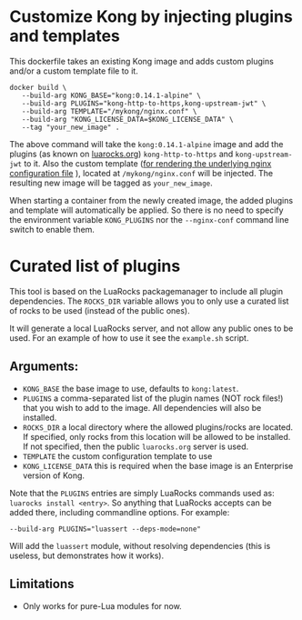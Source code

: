 # Customize Kong by injecting plugins and templates

This dockerfile takes an existing Kong image and adds custom plugins
and/or a custom template file to it.

```
docker build \
   --build-arg KONG_BASE="kong:0.14.1-alpine" \
   --build-arg PLUGINS="kong-http-to-https,kong-upstream-jwt" \
   --build-arg TEMPLATE="/mykong/nginx.conf" \
   --build-arg "KONG_LICENSE_DATA=$KONG_LICENSE_DATA" \
   --tag "your_new_image" .
```

The above command will take the `kong:0.14.1-alpine` image and add the plugins
(as known on [luarocks.org](https://luarocks.org)) `kong-http-to-https` and
`kong-upstream-jwt` to it. Also the custom template ([for rendering the
underlying nginx configuration file](https://docs.konghq.com/latest/configuration/#custom-nginx-templates--embedding-kong)
), located at `/mykong/nginx.conf` will be injected.
The resulting new image will be tagged as `your_new_image`.

When starting a container from the newly created image, the added plugins and
template will automatically be applied. So there is no need to specify the
environment variable `KONG_PLUGINS` nor the `--nginx-conf` command line
switch to enable them.

# Curated list of plugins

This tool is based on the LuaRocks packagemanager to include all plugin
dependencies. The `ROCKS_DIR` variable allows you to only use a curated list of
rocks to be used (instead of the public ones).

It will generate a local LuaRocks server, and not allow any public ones to be
used. For an example of how to use it see the `example.sh` script.

## Arguments:

 - `KONG_BASE` the base image to use, defaults to `kong:latest`.
 - `PLUGINS` a comma-separated list of the plugin names (NOT rock files!) that you wish to add to the image. All
   dependencies will also be installed.
 - `ROCKS_DIR` a local directory where the allowed plugins/rocks are located. If
   specified, only rocks from this location will be allowed to be installed. If
   not specified, then the public `luarocks.org` server is used.
 - `TEMPLATE` the custom configuration template to use
 - `KONG_LICENSE_DATA` this is required when the base image is an Enterprise
   version of Kong.

Note that the `PLUGINS` entries are simply LuaRocks commands used as:
`luarocks install <entry>`. So anything that LuaRocks accepts can be added
there, including commandline options. For example:

```
--build-arg PLUGINS="luassert --deps-mode=none"
```

Will add the `luassert` module, without resolving dependencies (this is useless,
but demonstrates how it works).


## Limitations

- Only works for pure-Lua modules for now.
